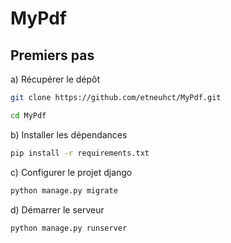# MyPdf

## Premiers pas
a) Récupérer le dépôt
```bash
git clone https://github.com/etneuhct/MyPdf.git
```
```bash
cd MyPdf
```

b) Installer les dépendances
```bash
pip install -r requirements.txt
```

c) Configurer le projet django
```bash
python manage.py migrate
```

d) Démarrer le serveur
```bash
python manage.py runserver
```
